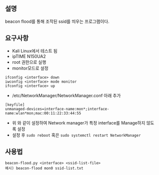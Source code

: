 ## 설명
beacon flood를 통해 조작된 ssid를 띄우는 프로그램이다.

## 요구사항
- Kali Linux에서 테스트 됨
- ipTIME N150UA2
- root 권한으로 실행
- monitor모드로 설정
```
ifconfig <interface> down
iwconfig <interface> mode monitor
ifconfig <interface> up
```
- /etc/NetworkManager/NetworkManager.conf 아래 추가
```
[keyfile]
unmanaged-devices=interface-name:mon*;interface-name:wlan*mon;mac:00:11:22:33:44:55
```
- 위 와 같이 설정하여 Network manager가 특정 interface를 Manage하지 않도록 설정
- 설정 후 ```sudo reboot``` 혹은 ```sudo systemctl restart NetworkManager```

## 사용법
```
beacon-flood.py <interface> <ssid-list-file>
예시) beacon-flood mon0 ssid-list.txt
```

